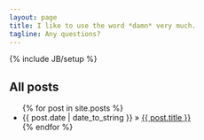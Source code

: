 ```yaml
---
layout: page
title: I like to use the word *damn* very much.
tagline: Any questions?
---
```

{% include JB/setup %}

## All posts

<ul class="posts">
  {% for post in site.posts %}
    <li><span>{{ post.date | date_to_string }}</span> &raquo; <a href="{{ BASE_PATH }}{{ post.url }}">{{ post.title }}</a></li>
  {% endfor %}
</ul>


